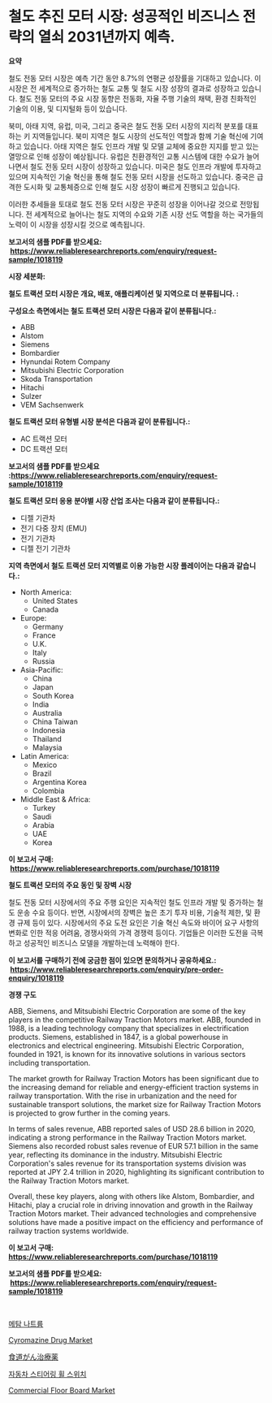 <p><h1>철도 추진 모터 시장: 성공적인 비즈니스 전략의 열쇠 2031년까지 예측.</h1></p><p><strong>요약</strong></p>
<p><p>철도 전동 모터 시장은 예측 기간 동안 8.7%의 연평균 성장률을 기대하고 있습니다. 이 시장은 전 세계적으로 증가하는 철도 교통 및 철도 시장 성장의 결과로 성장하고 있습니다. 철도 전동 모터의 주요 시장 동향은 전동화, 자율 주행 기술의 채택, 환경 친화적인 기술의 이용, 및 디지털화 등이 있습니다.</p><p>북미, 아태 지역, 유럽, 미국, 그리고 중국은 철도 전동 모터 시장의 지리적 분포를 대표하는 키 지역들입니다. 북미 지역은 철도 시장의 선도적인 역할과 함께 기술 혁신에 기여하고 있습니다. 아태 지역은 철도 인프라 개발 및 모델 교체에 중요한 지지를 받고 있는 열망으로 인해 성장이 예상됩니다. 유럽은 친환경적인 교통 시스템에 대한 수요가 늘어나면서 철도 전동 모터 시장이 성장하고 있습니다. 미국은 철도 인프라 개발에 투자하고 있으며 지속적인 기술 혁신을 통해 철도 전동 모터 시장을 선도하고 있습니다. 중국은 급격한 도시화 및 교통체증으로 인해 철도 시장 성장이 빠르게 진행되고 있습니다.</p><p>이러한 추세들을 토대로 철도 전동 모터 시장은 꾸준히 성장을 이어나갈 것으로 전망됩니다. 전 세계적으로 늘어나는 철도 지역의 수요와 기존 시장 선도 역할을 하는 국가들의 노력이 이 시장을 성장시킬 것으로 예측됩니다.</p></p>
<p><strong>보고서의 샘플 PDF를 받으세요: &nbsp;<a href="https://www.reliableresearchreports.com/enquiry/request-sample/1018119">https://www.reliableresearchreports.com/enquiry/request-sample/1018119</a></strong></p>
<p><strong>시장 세분화:</strong></p>
<p><strong> 철도 트랙션 모터 시장은 개요, 배포, 애플리케이션 및 지역으로 더 분류됩니다. :</strong></p>
<p><strong>구성요소 측면에서는 철도 트랙션 모터 시장은 다음과 같이 분류됩니다.:</strong></p>
<p><ul><li>ABB</li><li>Alstom</li><li>Siemens</li><li>Bombardier</li><li>Hynundai Rotem Company</li><li>Mitsubishi Electric Corporation</li><li>Skoda Transportation</li><li>Hitachi</li><li>Sulzer</li><li>VEM Sachsenwerk</li></ul></p>
<p><strong> 철도 트랙션 모터 유형별 시장 분석은 다음과 같이 분류됩니다.:</strong></p>
<p><ul><li>AC 트랙션 모터</li><li>DC 트랙션 모터</li></ul></p>
<p><strong>보고서의 샘플 PDF를 받으세요 :<a href="https://www.reliableresearchreports.com/enquiry/request-sample/1018119">https://www.reliableresearchreports.com/enquiry/request-sample/1018119</a></strong></p>
<p><strong> 철도 트랙션 모터 응용 분야별 시장 산업 조사는 다음과 같이 분류됩니다.:</strong></p>
<p><ul><li>디젤 기관차</li><li>전기 다중 장치 (EMU)</li><li>전기 기관차</li><li>디젤 전기 기관차</li></ul></p>
<p><strong>지역 측면에서 철도 트랙션 모터 지역별로 이용 가능한 시장 플레이어는 다음과 같습니다.:</strong></p>
<p><ul>
    <li>
        North America:
        <ul>
            <li>United States</li>
            <li>Canada</li>
        </ul>
    </li>
    <li>
        Europe:
        <ul>
            <li>Germany</li>
            <li>France</li>
            <li>U.K.</li>
            <li>Italy</li>
            <li>Russia</li>
        </ul>
    </li>
    <li>
        Asia-Pacific:
        <ul>
            <li>China</li>
            <li>Japan</li>
            <li>South Korea</li>
            <li>India</li>
            <li>Australia</li>
            <li>China Taiwan</li>
            <li>Indonesia</li>
            <li>Thailand</li>
            <li>Malaysia</li>
        </ul>
    </li>
    <li>
        Latin America:
        <ul>
            <li>Mexico</li>
            <li>Brazil</li>
            <li>Argentina Korea</li>
            <li>Colombia</li>
        </ul>
    </li>
    <li>
        Middle East & Africa:
        <ul>
            <li>Turkey</li>
            <li>Saudi</li>
            <li>Arabia</li>
            <li>UAE</li>
            <li>Korea</li>
        </ul>
    </li>
    </ul></p>
<p><strong>이 보고서 구매: &nbsp;<a href="https://www.reliableresearchreports.com/purchase/1018119">https://www.reliableresearchreports.com/purchase/1018119</a></strong></p>
<p><strong>철도 트랙션 모터의 주요 동인 및 장벽 시장</strong></p>
<p><p>철도 전동 모터 시장에서의 주요 주행 요인은 지속적인 철도 인프라 개발 및 증가하는 철도 운송 수요 등이다. 반면, 시장에서의 장벽은 높은 초기 투자 비용, 기술적 제한, 및 환경 규제 등이 있다. 시장에서의 주요 도전 요인은 기술 혁신 속도와 바이어 요구 사항의 변화로 인한 적응 어려움, 경쟁사와의 가격 경쟁력 등이다. 기업들은 이러한 도전을 극복하고 성공적인 비즈니스 모델을 개발하는데 노력해야 한다.</p></p>
<p><strong>이 보고서를 구매하기 전에 궁금한 점이 있으면 문의하거나 공유하세요.: &nbsp;<a href="https://www.reliableresearchreports.com/enquiry/pre-order-enquiry/1018119">https://www.reliableresearchreports.com/enquiry/pre-order-enquiry/1018119</a></strong></p>
<p><strong>경쟁 구도</strong></p>
<p><p>ABB, Siemens, and Mitsubishi Electric Corporation are some of the key players in the competitive Railway Traction Motors market. ABB, founded in 1988, is a leading technology company that specializes in electrification products. Siemens, established in 1847, is a global powerhouse in electronics and electrical engineering. Mitsubishi Electric Corporation, founded in 1921, is known for its innovative solutions in various sectors including transportation.</p><p>The market growth for Railway Traction Motors has been significant due to the increasing demand for reliable and energy-efficient traction systems in railway transportation. With the rise in urbanization and the need for sustainable transport solutions, the market size for Railway Traction Motors is projected to grow further in the coming years.</p><p>In terms of sales revenue, ABB reported sales of USD 28.6 billion in 2020, indicating a strong performance in the Railway Traction Motors market. Siemens also recorded robust sales revenue of EUR 57.1 billion in the same year, reflecting its dominance in the industry. Mitsubishi Electric Corporation's sales revenue for its transportation systems division was reported at JPY 2.4 trillion in 2020, highlighting its significant contribution to the Railway Traction Motors market.</p><p>Overall, these key players, along with others like Alstom, Bombardier, and Hitachi, play a crucial role in driving innovation and growth in the Railway Traction Motors market. Their advanced technologies and comprehensive solutions have made a positive impact on the efficiency and performance of railway traction systems worldwide.</p></p>
<p><strong>이 보고서 구매: &nbsp; <a href="https://www.reliableresearchreports.com/purchase/1018119">https://www.reliableresearchreports.com/purchase/1018119</a></strong></p>
<p><strong>보고서의 샘플 PDF를 받으세요: &nbsp;<a href="https://www.reliableresearchreports.com/enquiry/request-sample/1018119">https://www.reliableresearchreports.com/enquiry/request-sample/1018119</a></strong><strong></strong></p>
<p>&nbsp;</p>
<p><p><a href="https://github.com/oajzkywllm460/Market-Research-Report-List-1/blob/main/4288425186596.md">메탐 나트륨</a></p><p><a href="https://issuu.com/reportprime-2/docs/cyromazine-drug-market-size-2030.pptx">Cyromazine Drug Market</a></p><p><a href="https://medium.com/@ashman753/%E9%A3%9F%E9%81%93%E3%81%8C%E3%82%93%E8%96%AC%E5%B8%82%E5%A0%B4%E3%81%AE%E5%88%86%E6%9E%90-%E3%82%B0%E3%83%AD%E3%83%BC%E3%83%90%E3%83%AB%E7%94%A3%E6%A5%AD%E3%81%AE%E8%A6%8B%E9%80%9A%E3%81%97%E3%81%A8%E4%BA%88%E6%B8%AC-2024%E5%B9%B4%E3%81%8B%E3%82%892031%E5%B9%B4-5e10b8ffbb0d">食道がん治療薬</a></p><p><a href="https://medium.com/@m.arbadji/%EC%9E%90%EB%8F%99%EC%B0%A8-%EC%A1%B0%ED%96%A5-%ED%9C%A0-%EC%8A%A4%EC%9C%84%EC%B9%98-%EC%8B%9C%EC%9E%A5-%EC%8B%9C%EC%9E%A5-cagr-%EC%8B%9C%EC%9E%A5-%EB%8F%99%ED%96%A5-%EB%B0%8F-%EC%84%B1%EC%9E%A5-%EC%A0%84%EB%9E%B5%EC%97%90-%EB%8C%80%ED%95%9C-%ED%86%B5%EC%B0%B0%EB%A0%A5-094195ed11ce">자동차 스티어링 휠 스위치</a></p><p><a href="https://view.publitas.com/reportprime-1/commercial-floor-board-market-research-report-the-key-to-successful-business-strategy-forecasted-for-period-from-2024-2031/">Commercial Floor Board Market</a></p></p>